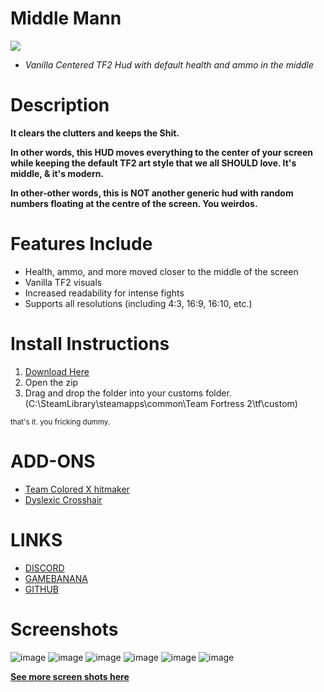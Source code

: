 # Middle Mann
![](https://i.imgur.com/rUqeIMf.png)
- *Vanilla Centered TF2 Hud with default health and ammo in the middle*
# Description
**It clears the clutters and keeps the Shit.**

**In other words, this HUD moves everything to the center of your screen while keeping the default TF2 art style that we all SHOULD love. It's middle, & it's modern.**

**In other-other words, this is NOT another generic hud with random numbers floating at the centre of the screen. You weirdos.**

# Features Include
- Health, ammo, and more moved closer to the middle of the screen
- Vanilla TF2 visuals
- Increased readability for intense fights
- Supports all resolutions (including 4:3, 16:9, 16:10, etc.)

# Install Instructions
1. [Download Here](https://github.com/Vexcenot/Middle-Mann/archive/refs/heads/master.zip)
2. Open the zip
3. Drag and drop the folder into your customs folder. (C:\SteamLibrary\steamapps\common\Team Fortress 2\tf\custom)

<sub>that's it. you fricking dummy.</sub>

# ADD-ONS
- [Team Colored X hitmaker](https://gamebanana.com/mods/460476)
- [Dyslexic Crosshair](https://github.com/Vexcenot/-Dyselxic-Crosshair)

# LINKS
- [DISCORD](https://discord.gg/9QzHkQx)
- [GAMEBANANA](https://gamebanana.com/mods/445578)
- [GITHUB](https://github.com/Vexcenot/Middle-Mann)


# Screenshots 
![image](https://github.com/Vexcenot/Middle-Mann/assets/41777800/361560a3-98b3-42e5-8941-e47d02597fe1)
![image](https://github.com/Vexcenot/Middle-Mann/assets/41777800/bd588f10-cbc2-4aac-a013-f076b52f26e9)
![image](https://github.com/Vexcenot/Middle-Mann/assets/41777800/290a4155-6002-4cb4-ad06-6022e36dc61e)
![image](https://github.com/Vexcenot/Middle-Mann/assets/41777800/bc1df8d9-149e-43dd-8b3d-7ad08698bd28)
![image](https://github.com/Vexcenot/Middle-Mann/assets/41777800/f2e51909-fbff-4e78-8b89-73a44f9b2e00)
![image](https://github.com/Vexcenot/Middle-Mann/assets/41777800/9edb8978-59e9-463b-ad2d-73fb77e63144)

[**See more screen shots here**](https://imgur.com/a/B1572CO)

